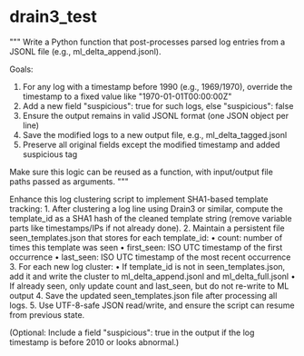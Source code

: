 # drain3_test
"""
Write a Python function that post-processes parsed log entries from a JSONL file (e.g., ml_delta_append.jsonl).

Goals:
1. For any log with a timestamp before 1990 (e.g., 1969/1970), override the timestamp to a fixed value like "1970-01-01T00:00:00Z"
2. Add a new field "suspicious": true for such logs, else "suspicious": false
3. Ensure the output remains in valid JSONL format (one JSON object per line)
4. Save the modified logs to a new output file, e.g., ml_delta_tagged.jsonl
5. Preserve all original fields except the modified timestamp and added suspicious tag

Make sure this logic can be reused as a function, with input/output file paths passed as arguments.
"""

Enhance this log clustering script to implement SHA1-based template tracking:
	1.	After clustering a log line using Drain3 or similar, compute the template_id as a SHA1 hash of the cleaned template string (remove variable parts like timestamps/IPs if not already done).
	2.	Maintain a persistent file seen_templates.json that stores for each template_id:
	•	count: number of times this template was seen
	•	first_seen: ISO UTC timestamp of the first occurrence
	•	last_seen: ISO UTC timestamp of the most recent occurrence
	3.	For each new log cluster:
	•	If template_id is not in seen_templates.json, add it and write the cluster to ml_delta_append.jsonl and ml_delta_full.jsonl
	•	If already seen, only update count and last_seen, but do not re-write to ML output
	4.	Save the updated seen_templates.json file after processing all logs.
	5.	Use UTF-8-safe JSON read/write, and ensure the script can resume from previous state.

(Optional: Include a field "suspicious": true in the output if the log timestamp is before 2010 or looks abnormal.)

